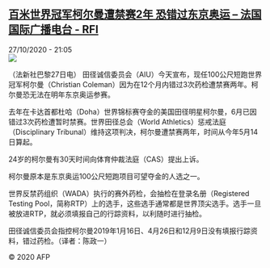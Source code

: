<!--1603832268000-->
[百米世界冠军柯尔曼遭禁赛2年 恐错过东京奥运 – 法国国际广播电台 - RFI](http://www.rfi.fr//cn/contenu/20201027-%E7%99%BE%E7%B1%B3%E4%B8%96%E7%95%8C%E5%86%A0%E5%86%9B%E6%9F%AF%E5%B0%94%E6%9B%BC%E9%81%AD%E7%A6%81%E8%B5%9B2%E5%B9%B4-%E6%81%90%E9%94%99%E8%BF%87%E4%B8%9C%E4%BA%AC%E5%A5%A5%E8%BF%90)
------

<div>27/10/2020 - 21:05</div><img src="https://s.rfi.fr/media/display/e5d9aa6a-1894-11eb-b145-005056a964fe/w:310/p:16x9/spo0002b.201028040502.jpg"><div class="t-content__body u-clearfix"><p>（法新社巴黎27日电）    田径诚信委员会（AIU）今天宣布，现任100公尺短跑世界冠军柯尔曼（Christian Coleman）因为在12个月内错过3次药检遭禁赛两年。柯尔曼恐无法在明年东京奥运参赛。</p><p>    去年在卡达首都杜哈（Doha）世界锦标赛夺金的美国田径明星柯尔曼，6月已因错过3次药检遭暂时禁赛。世界田径总会（World Athletics）惩戒法庭（Disciplinary Tribunal）维持这项判决，柯尔曼遭禁赛两年，时间从今年5月14日算起。</p><p>    24岁的柯尔曼有30天时间向体育仲裁法庭（CAS）提出上诉。</p><p>    柯尔曼原本是东京奥运100公尺短跑项目可望夺金的人选之一。</p><p>    世界反禁药组织（WADA）执行的赛外药检，会抽检在登录名册（Registered Testing Pool，简称RTP）上的选手，这些选手通常都是世界顶尖选手。选手一旦被放进RTP，就必须填报自己的行踪资料，以利随时进行抽检。</p><p>    田径诚信委员会指控柯尔曼2019年1月16日、4月26日和12月9日没有填报行踪资料，错过药检。（译者：陈政一）</p><p class="t-copyright">© 2020 AFP</p>        </div>
